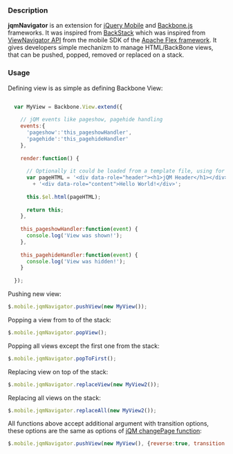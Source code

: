 ### Description

**jqmNavigator** is an extension for [jQuery Mobile](http://jquerymobile.com/) and [Backbone.js](http://backbonejs.org/) frameworks. It was inspired from [BackStack](https://github.com/pwalczyszyn/backstack) which was inspired from [ViewNavigator API](http://help.adobe.com/en_US/FlashPlatform/reference/actionscript/3/spark/components/ViewNavigator.html) from the mobile SDK of the [Apache Flex framework](http://incubator.apache.org/flex/). It gives developers simple mechanizm to manage HTML/BackBone views, that can be pushed, popped, removed or replaced on a stack.

### Usage

Defining view is as simple as defining Backbone View:
```js

  var MyView = Backbone.View.extend({
    
    // jQM events like pageshow, pagehide handling
    events:{
      'pageshow':'this_pageshowHandler',
      'pagehide':'this_pagehideHandler'
    },
    
    render:function() {
      
      // Optionally it could be loaded from a template file, using for example RequrieJS text plugin
      var pageHTML = '<div data-role="header"><h1>jQM Header</h1></div>'
        + '<div data-role="content">Hello World!</div>';
      
      this.$el.html(pageHTML);
      
      return this;
    },
    
    this_pageshowHandler:function(event) {
      console.log('View was shown!');
    },
    
    this_pagehideHandler:function(event) {
      console.log('View was hidden!');
    }
    
  });


```

Pushing new view:

```js
$.mobile.jqmNavigator.pushView(new MyView());
```

Popping a view from to of the stack:

```js
$.mobile.jqmNavigator.popView();
```

Popping all views except the first one from the stack:

```js
$.mobile.jqmNavigator.popToFirst();
```

Replacing view on top of the stack:

```js
$.mobile.jqmNavigator.replaceView(new MyView2());
```

Replacing all views on the stack:

```js
$.mobile.jqmNavigator.replaceAll(new MyView2());
```

All functions above accept additional argument with transition options, these options are the same as options of [jQM changePage function](http://jquerymobile.com/demos/1.1.1/docs/api/methods.html):

```js
$.mobile.jqmNavigator.pushView(new MyView(), {reverse:true, transition:'slide'});
```


